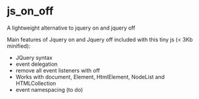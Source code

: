 # js_on_off
A lightweight alternative to jquery on and jquery off

Main features of Jquery on and Jquery off included with this tiny js (< 3Kb minified):
- JQuery syntax
- event delegation
- remove all event listeners with off
- Works with document, Element, HtmlElement, NodeList and HTMLCollection
- event namespacing (to do)
